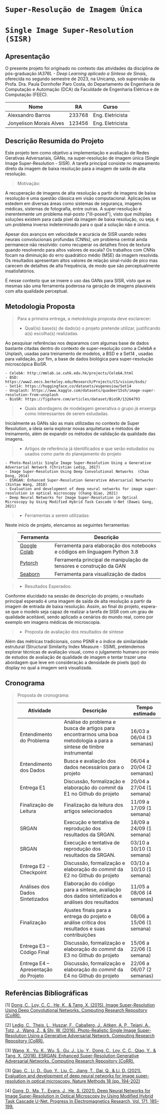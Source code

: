 # `Super-Resolução de Imagem Única`
# `Single Image Super-Resolution (SISR)`

## Apresentação

O presente projeto foi originado no contexto das atividades da disciplina de pós-graduação *IA376L - Deep Learning aplicado a Síntese de Sinais*, 
oferecida no segundo semestre de 2023, na Unicamp, sob supervisão da Profa. Dra. Paula Dornhofer Paro Costa, do Departamento de Engenharia de Computação e Automação (DCA) da Faculdade de Engenharia Elétrica e de Computação (FEEC).

 |Nome  | RA | Curso|
 |--|--|--|
 | Alexsandro Barros | 233768  | Eng. Eletricista|
 | Jonyelison Morais Alves | 123456  | Eng. Eletricista|

## Descrição Resumida do Projeto

Este projeto tem como objetivo a implementação e avaliação de Redes Gerativas Adversariais, GANs, na
super-resolução de imagem única (Single Image Super-Resolution - SISR). A tarefa principal consiste
no mapeamento direto da imagem de baixa resolução para a imagem de saída de alta resolução.

> Motivação: 

A recuperação de imagens de alta resolução a partir de imagens de baixa resolução é uma questão
clássica em visão computacional. Aplicações se estedem em diversas áreas como sistemas de
segurança, imagens médicas, sistemas de fotografia, entre outras. A super-resolução é inerentemente um
problema mal-posto ("ill-posed"), visto que múltiplas soluções existem para cada pixel da imagem de baixa
resolução, ou seja, é um problema inverso indeterminado para o qual a solução não é única.  

Apesar dos avanços em velocidade e acurácia de SISR usando redes neurais convolucionais profundas (CNNs), um
problema central ainda permanece não resolvido: como recuperar os detalhes finos de textura quando resolvendo
para altos valores de escala? Os trabalhos com CNNs focam na diminuição do erro quadrático médio (MSE) da imagem
resolvida. Os resultados apresentam altos valores de relação sinal-ruído de pico mas carecem 
de detalhes de alta frequência, de modo que são perceptualmente insatisfatórios.

É nesse contexto que se insere o uso das GANs para SISR, visto que as mesmas são uma ferramenta
poderosa na geração de imagens plausíveis com alta qualidade perceptual.

## Metodologia Proposta
> Para a primeira entrega, a metodologia proposta deve esclarecer:
> * Qual(is) base(s) de dado(s) o projeto pretende utilizar, justificando a(s) escolha(s) realizadas.

Ao pesquisar referências nos deparamos com algumas base de dados bastante citadas dentro do contexto de
super-resolução como a CelebA e Unplash, usadas para treinamento de modelos, a BSD e a Set14 , usadas para
validação, por fim, a base de dados biológica para super-resolução microscópica BioSR. 

    - CelebA: http://mmlab.ie.cuhk.edu.hk/projects/CelebA.html
    - BSD: https://www2.eecs.berkeley.edu/Research/Projects/CS/vision/bsds/
    - Set14: https://huggingface.co/datasets/eugenesiow/Set14
    - Unsplash: https://www.kaggle.com/datasets/quadeer15sh/image-super-resolution-from-unsplash
    - BioSR: https://figshare.com/articles/dataset/BioSR/13264793

> * Quais abordagens de modelagem generativa o grupo já enxerga como interessantes de serem estudadas.

Inicialmente as GANs são as mais utilizadas no contexto de Super Resolution, a ideia seria explorar novas arquiteturas e métodos de treinamento, além de expandir os métodos de validação da qualidade das imagens.

> * Artigos de referência já identificados e que serão estudados ou usados como parte do planejamento do projeto

    - Photo-Realistic Single Image Super-Resolution Using a Generative Adversarial Network (Christian Ledig, 2017)
    - Image Super-Resolution Using Deep Convolutional Networks  (Chao Dong, 2014)
    - ESRGAN: Enhanced Super-Resolution Generative Adversarial Networks (Xintao Wang, 2018)
    - Evaluation and development of deep neural networks for image super-resolution in optical microscopy (Chang Qiao, 2021)
    - Deep Neural Networks for Image Super-Resolution in Optical Microscopy by Using Modified Hybrid Task Cascade U-Net (Dawei Gong, 2021)

> * Ferramentas a serem utilizadas:

Neste início de projeto, elencamos as seguintes ferramentas:
> |Ferramenta | Descrição|
> |--|--|
> | [Google Colab](https://colab.research.google.com/) | Ferramenta para elaboração dos notebooks e códigos em linguagem Python 3.8 |
> | [Pytorch](https://pytorch.org/) | Ferramenta principal de manipulação de tensores e construção da GAN |
> | [Seaborn](https://seaborn.pydata.org/) | Ferramenta para visualização de dados |

> * Resultados Esperados:

Conforme elucidado na sessão de descrição do projeto, o resultado principal esperado é uma imagem de 
saída de alta resolução a partir da imagem de entrada de baixa resolução. Assim, ao final do projeto, 
espera-se que o modelo seja capaz de realizar a tarefa de SISR com um grau de qualidade aceitável, sendo
aplicado a cenários do mundo real, como por exemplo em imagens médicas de microscopia. 

> * Proposta de avaliação dos resultados de síntese

Além das métricas tradicionais, como PSNR e o índice de similaridade estrutural (Structural Similarity Index Measure - SSIM), pretendemos explorar técnicas de avaliação visual, como o julgamento humano por meio de estudos de avaliação de qualidade de imagem e tentar trazer uma abordagem que leve em consideração a
densidade de pixels (ppi) do display no qual a imagem será visualizada. 

## Cronograma
> Proposta de cronograma:
>
> |Atividade  | Descrição | Tempo estimado|
> |--|--|--|
> | Entendimento do Problema | Análise do problema e busca de artigos para encontrarmos uma boa metodologia a para a síntese de timbre instrumental  | 16/03 a 06/04 (3 semanas)|
> | Entendimento dos Dados  | Busca e avaliação dos dados necessários para o projeto   | 06/04 a 20/04 (2 semanas)|
> | Entrega E1  | Discussão, formalização e elaboração do *commit* da E1 no Github do projeto | 20/04 a 27/04 (1 semana) |
> | Finalização de Leitura  | Finalização da leitura dos artigos selecionados | 11/09 a 17/09 (1 semana) |
> | SRGAN | Execução e tentativa de reprodução dos resultados da SRGAN. | 18/09 a 24/09 (1 semana) |
> | SRGAN | Execução e tentativa de reprodução dos resultados da SRGAN. | 03/10 a 10/10 (1 semana) |
> | Entrega E2 - Checkpoint  | Discussão, formalização e elaboração do *commit* da E2 no Github do projeto | 03/10 a 10/10 (1 semana) |
> | Análises dos Dados Sintetizados | Elaboração do código para a síntese, avaliação dos dados sintetizados e análises dos resultados | 11/05 a 08/06 (4 semanas) |
> | Finalização | Ajustes finais para a entrega do projeto e análise crítica dos resultados e suas contribuições | 08/06 a 15/06 (1 semana) |
> | Entrega E3 – Código Final  | Discussão, formalização e elaboração do *commit* da E3 no Github do projeto | 15/06 a 22/06 (1 semana) |
> | Entrega E4 – Apresentação do Projeto  | Discussão, formalização e elaboração do *commit* da E4 no Github do projeto | 22/06 a 06/07 (2 semanas) |

## Referências Bibliográficas

[1] [Dong, C., Loy, C. C., He, K., & Tang, X. (2015). Image Super-Resolution Using Deep Convolutional Networks. Computing Research Repository (CoRR).](https://arxiv.org/pdf/1501.00092.pdf)

[2] [Ledig, C., Theis, L., Huszar, F., Caballero, J., Aitken, A. P., Tejani, A., Totz, J., Wang, Z., & Shi, W. (2016). Photo-Realistic Single Image Super-Resolution Using a Generative Adversarial Network. Computing Research Repository (CoRR).](https://arxiv.org/pdf/1609.04802.pdf)

[3] [Wang, X., Yu, K., Wu, S., Gu, J., Liu, Y., Dong, C., Loy, C. C., Qiao, Y., & Tang, X. (2018). ESRGAN: Enhanced Super-Resolution Generative Adversarial Networks. Computing Research Repository (CoRR).](https://arxiv.org/pdf/1809.00219.pdf)

[3] [Qiao, C., Li, D., Guo, Y., Liu, C., Jiang, T., Dai, Q., & Li, D. (2021). Evaluation and development of deep neural networks for image super-resolution in optical microscopy. Nature Methods 18 (pp. 194-202)](https://www.nature.com/articles/s41592-020-01048-5)

[4] [Gong, D., Ma, T., Evans, J., He, S. (2021). Deep Neural Networks for Image Super-Resolution in Optical Microscopy by Using Modified Hybrid Task Cascade U-Net. Progress In Electromagnetics Research, Vol. 171, 185–199.](https://www.jpier.org/issues/volume.html?paper=21110904)